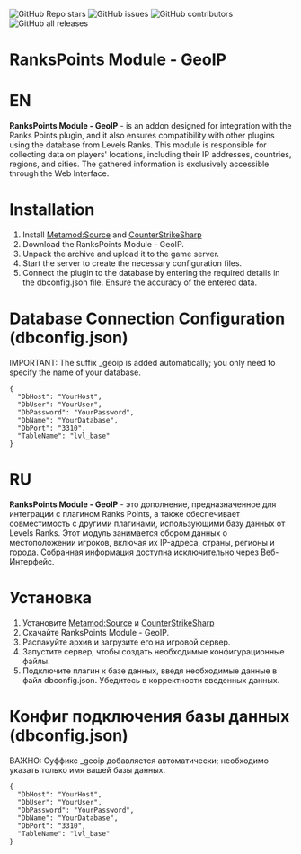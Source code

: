 ![GitHub Repo stars](https://img.shields.io/github/stars/ABKAM2023/CS2-GeoIP-RanksPoints?style=for-the-badge)
![GitHub issues](https://img.shields.io/github/issues/ABKAM2023/CS2-GeoIP-RanksPoints?style=for-the-badge)
![GitHub contributors](https://img.shields.io/github/contributors/ABKAM2023/CS2-GeoIP-RanksPoints?style=for-the-badge)
![GitHub all releases](https://img.shields.io/github/downloads/ABKAM2023/CS2-GeoIP-RanksPoints/total?style=for-the-badge)

# RanksPoints Module - GeoIP
# EN
**RanksPoints Module - GeoIP** - is an addon designed for integration with the Ranks Points plugin, and it also ensures compatibility with other plugins using the database from Levels Ranks. This module is responsible for collecting data on players' locations, including their IP addresses, countries, regions, and cities. The gathered information is exclusively accessible through the Web Interface.

# Installation
1. Install [Metamod:Source](https://www.sourcemm.net/downloads.php/?branch=master) and [CounterStrikeSharp](https://github.com/roflmuffin/CounterStrikeSharp)
2. Download the RanksPoints Module - GeoIP.
3. Unpack the archive and upload it to the game server.
4. Start the server to create the necessary configuration files.
5. Connect the plugin to the database by entering the required details in the dbconfig.json file. Ensure the accuracy of the entered data.

# Database Connection Configuration (dbconfig.json)
IMPORTANT: The suffix _geoip is added automatically; you only need to specify the name of your database.
```
{
  "DbHost": "YourHost",
  "DbUser": "YourUser",
  "DbPassword": "YourPassword",
  "DbName": "YourDatabase",
  "DbPort": "3310",
  "TableName": "lvl_base"
}
```

# RU
**RanksPoints Module - GeoIP** - это дополнение, предназначенное для интеграции с плагином Ranks Points, а также обеспечивает совместимость с другими плагинами, использующими базу данных от Levels Ranks. Этот модуль занимается сбором данных о местоположении игроков, включая их IP-адреса, страны, регионы и города. Собранная информация доступна исключительно через Веб-Интерфейс.

# Установка
1. Установите [Metamod:Source](https://www.sourcemm.net/downloads.php/?branch=master) и [CounterStrikeSharp](https://github.com/roflmuffin/CounterStrikeSharp)
2. Скачайте RanksPoints Module - GeoIP.
3. Распакуйте архив и загрузите его на игровой сервер.
4. Запустите сервер, чтобы создать необходимые конфигурационные файлы.
5. Подключите плагин к базе данных, введя необходимые данные в файл dbconfig.json. Убедитесь в корректности введенных данных.

# Конфиг подключения базы данных (dbconfig.json)
ВАЖНО: Суффикс _geoip добавляется автоматически; необходимо указать только имя вашей базы данных.
```
{
  "DbHost": "YourHost",
  "DbUser": "YourUser",
  "DbPassword": "YourPassword",
  "DbName": "YourDatabase",
  "DbPort": "3310",
  "TableName": "lvl_base"
}
```
